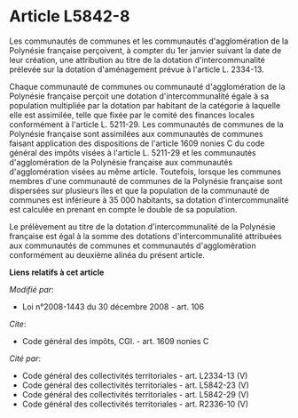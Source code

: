 # Article L5842-8

Les communautés de communes et les communautés d'agglomération de la Polynésie française perçoivent, à compter du 1er janvier
suivant la date de leur création, une attribution au titre de la dotation d'intercommunalité prélevée sur la dotation
d'aménagement prévue à l'article L. 2334-13. 

Chaque communauté de communes ou communauté d'agglomération de la Polynésie française perçoit une dotation d'intercommunalité
égale à sa population multipliée par la dotation par habitant de la catégorie à laquelle elle est assimilée, telle que fixée
par le comité des finances locales conformément à l'article L. 5211-29. Les communautés de communes de la Polynésie française
sont assimilées aux communautés de communes faisant application des dispositions de l'article 1609 nonies C du code général
des impôts visées à l'article L. 5211-29 et les communautés d'agglomération de la Polynésie française aux communautés
d'agglomération visées au même article. Toutefois, lorsque les communes membres d'une communauté de communes de la Polynésie
française sont dispersées sur plusieurs îles et que la population de la communauté de communes est inférieure à 35 000
habitants, sa dotation d'intercommunalité est calculée en prenant en compte le double de sa population. 

Le prélèvement au titre de la dotation d'intercommunalité de la Polynésie française est égal à la somme des dotations
d'intercommunalité attribuées aux communautés de communes et communautés d'agglomération conformément au deuxième alinéa du
présent article.

**Liens relatifs à cet article**

_Modifié par_:

  - Loi n°2008-1443 du 30 décembre 2008 - art. 106

_Cite_:

  - Code général des impôts, CGI. - art. 1609 nonies C

_Cité par_:

  - Code général des collectivités territoriales - art. L2334-13 (V)
  - Code général des collectivités territoriales - art. L5842-23 (V)
  - Code général des collectivités territoriales - art. L5842-29 (V)
  - Code général des collectivités territoriales - art. R2336-10 (V)
